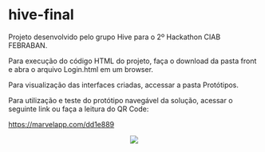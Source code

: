 # hive-final
Projeto desenvolvido pelo grupo Hive para o 2º Hackathon CIAB FEBRABAN.

Para execução do código HTML do projeto, faça o download da pasta front e abra o arquivo Login.html em um browser.

Para visualização das interfaces criadas, accessar a pasta Protótipos.

Para utilização e teste do protótipo navegável da solução, acessar o seguinte link ou faça a leitura do QR Code:

https://marvelapp.com/dd1e889

<p align="center">
  <img src="hive-final/Protótipos-Mockups/indice.jpg" />
</p>



